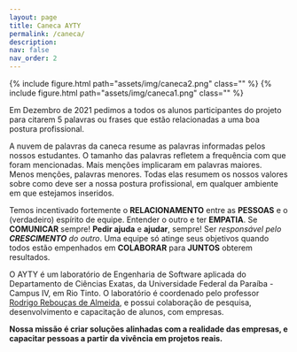 ```yaml
---
layout: page
title: Caneca AYTY
permalink: /caneca/
description: 
nav: false
nav_order: 2
---
```


{% include figure.html path="assets/img/caneca2.png" class="" %}
{% include figure.html path="assets/img/caneca1.png" class="" %}

Em Dezembro de 2021 pedimos a todos os alunos participantes do projeto para citarem 5 palavras ou frases que estão relacionadas a uma boa postura profissional.

A nuvem de palavras da caneca resume as palavras informadas pelos nossos estudantes. O tamanho das palavras refletem a frequência com que foram mencionadas. Mais menções implicaram em palavras maiores. Menos menções, palavras menores. Todas elas resumem os nossos valores sobre como deve ser a nossa postura profissional, em qualquer ambiente em que estejamos inseridos.

Temos incentivado fortemente o **RELACIONAMENTO** entre as **PESSOAS** e o (verdadeiro) espírito de equipe. Entender o outro e ter **EMPATIA**. Se **COMUNICAR** sempre! **Pedir ajuda** e **ajudar**, sempre! Ser *responsável pelo **CRESCIMENTO** do outro*. Uma equipe só atinge seus objetivos quando todos estão empenhados em **COLABORAR** para **JUNTOS** obterem resultados.

O AYTY é um laboratório de Engenharia de Software aplicada do Departamento de Ciências Exatas, da Universidade Federal da Paraíba - Campus IV, em Rio Tinto. O laboratório é coordenado pelo professor [Rodrigo Rebouças de Almeida](http://rodrigor.com), e possui colaboração de pesquisa, desenvolvimento e capacitação de alunos, com empresas. 

**Nossa missão é criar soluções alinhadas com a realidade das empresas, e capacitar pessoas a partir da vivência em projetos reais.**


